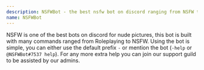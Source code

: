 ```yaml
---
description: NSFWBot - the best nsfw bot on discord ranging from NSFW to Roleplay
name: NSFWBot
---
```


NSFW is one of the best bots on discord for nude pictures, this bot is built with many commands ranged from Roleplaying to NSFW. Using the bot is simple, you can either use the default prefix `-` or mention the bot (`-help` or `@NSFWBot#7537 help`). For any more extra help you can join our support guild to be assisted by our admins.
